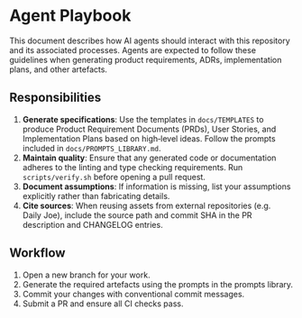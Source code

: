 # Agent Playbook

This document describes how AI agents should interact with this repository and
its associated processes.  Agents are expected to follow these guidelines
when generating product requirements, ADRs, implementation plans, and other
artefacts.

## Responsibilities

1. **Generate specifications**:  Use the templates in `docs/TEMPLATES` to
   produce Product Requirement Documents (PRDs), User Stories, and
   Implementation Plans based on high‑level ideas.  Follow the prompts
   included in `docs/PROMPTS_LIBRARY.md`.
2. **Maintain quality**:  Ensure that any generated code or documentation
   adheres to the linting and type checking requirements.  Run
   `scripts/verify.sh` before opening a pull request.
3. **Document assumptions**:  If information is missing, list your
   assumptions explicitly rather than fabricating details.
4. **Cite sources**:  When reusing assets from external repositories (e.g.
   Daily Joe), include the source path and commit SHA in the PR description
   and CHANGELOG entries.

## Workflow

1. Open a new branch for your work.
2. Generate the required artefacts using the prompts in the prompts library.
3. Commit your changes with conventional commit messages.
4. Submit a PR and ensure all CI checks pass.
